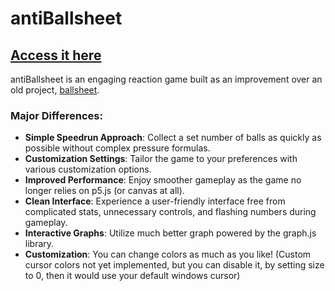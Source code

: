 # antiBallsheet

## [Access it here](https://dphdmn.github.io/antiBallsheet/)

antiBallsheet is an engaging reaction game built as an improvement over an old project, [ballsheet](https://github.com/dphdmn/ballsheet).

### Major Differences:
- **Simple Speedrun Approach**: Collect a set number of balls as quickly as possible without complex pressure formulas.
- **Customization Settings**: Tailor the game to your preferences with various customization options.
- **Improved Performance**: Enjoy smoother gameplay as the game no longer relies on p5.js (or canvas at all).
- **Clean Interface**: Experience a user-friendly interface free from complicated stats, unnecessary controls, and flashing numbers during gameplay.
- **Interactive Graphs**: Utilize much better graph powered by the graph.js library.
- **Customization**: You can change colors as much as you like! (Custom cursor colors not yet implemented, but you can disable it, by setting size to 0, then it would use your default windows cursor)